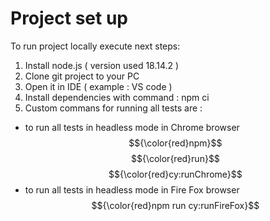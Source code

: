 # Project set up

To run project locally execute next steps:

1. Install node.js ( version used 18.14.2 )
2. Clone git project to your PC
3. Open it in IDE ( example : VS code )
4. Install dependencies with command : npm ci
5. Custom commans for running all tests are :

- to run all tests in headless mode in Chrome browser $${\color{red}npm}$$ $${\color{red}run}$$ $${\color{red}cy:runChrome}$$
- to run all tests in headless mode in Fire Fox browser $${\color{red}npm run cy:runFireFox}$$
